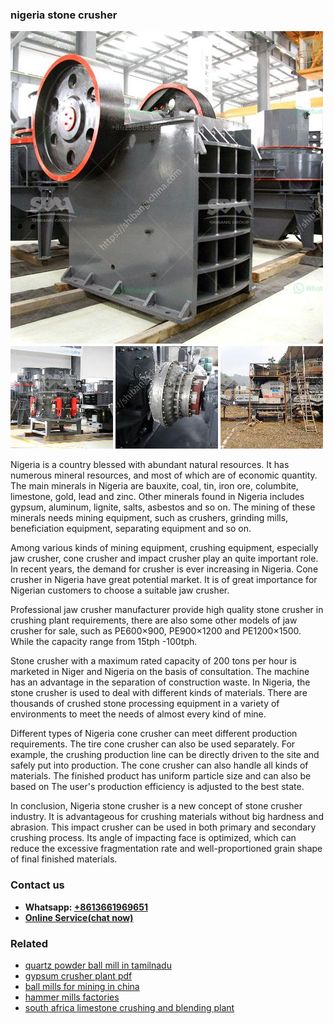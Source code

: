 <h3>nigeria stone crusher</h3><img src='1708322779.jpg' alt=''><p>Nigeria is a country blessed with abundant natural resources. It has numerous mineral resources, and most of which are of economic quantity. The main minerals in Nigeria are bauxite, coal, tin, iron ore, columbite, limestone, gold, lead and zinc. Other minerals found in Nigeria includes gypsum, aluminum, lignite, salts, asbestos and so on. The mining of these minerals needs mining equipment, such as crushers, grinding mills, beneficiation equipment, separating equipment and so on.</p><p>Among various kinds of mining equipment, crushing equipment, especially jaw crusher, cone crusher and impact crusher play an quite important role. In recent years, the demand for crusher is ever increasing in Nigeria. Cone crusher in Nigeria have great potential market. It is of great importance for Nigerian customers to choose a suitable jaw crusher.</p><p>Professional jaw crusher manufacturer provide high quality stone crusher in crushing plant requirements, there are also some other models of jaw crusher for sale, such as PE600×900, PE900×1200 and PE1200×1500. While the capacity range from 15tph -100tph.</p><p>Stone crusher with a maximum rated capacity of 200 tons per hour is marketed in Niger and Nigeria on the basis of consultation. The machine has an advantage in the separation of construction waste. In Nigeria, the stone crusher is used to deal with different kinds of materials. There are thousands of crushed stone processing equipment in a variety of environments to meet the needs of almost every kind of mine.</p><p>Different types of Nigeria cone crusher can meet different production requirements. The tire cone crusher can also be used separately. For example, the crushing production line can be directly driven to the site and safely put into production. The cone crusher can also handle all kinds of materials. The finished product has uniform particle size and can also be based on The user's production efficiency is adjusted to the best state.</p><p>In conclusion, Nigeria stone crusher is a new concept of stone crusher industry. It is advantageous for crushing materials without big hardness and abrasion. This impact crusher can be used in both primary and secondary crushing process. Its angle of impacting face is optimized, which can reduce the excessive fragmentation rate and well-proportioned grain shape of final finished materials.</p><h3>Contact us</h3><ul><li><strong>Whatsapp:&nbsp;<a href="https://wa.me/8613661969651">+8613661969651</a></strong></li><li><a href="https://swt.shibang-china.com/?git&amp;zhl&amp;nigeria stone crusher"><strong>Online Service(chat now)</strong></a></li></ul><h3>Related</h3><ul><li><a href='quartz powder ball mill in tamilnadu.md'>quartz powder ball mill in tamilnadu</a></li><li><a href='gypsum crusher plant pdf.md'>gypsum crusher plant pdf</a></li><li><a href='ball mills for mining in china.md'>ball mills for mining in china</a></li><li><a href='hammer mills factories.md'>hammer mills factories</a></li><li><a href='south africa limestone crushing and blending plant.md'>south africa limestone crushing and blending plant</a></li></ul>